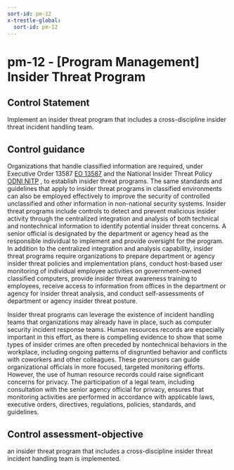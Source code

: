 ```yaml
---
sort-id: pm-12
x-trestle-global:
  sort-id: pm-12
---
```


# pm-12 - \[Program Management\] Insider Threat Program

## Control Statement

Implement an insider threat program that includes a cross-discipline insider threat incident handling team.

## Control guidance

Organizations that handle classified information are required, under Executive Order 13587 [EO 13587](#0af071a6-cf8e-48ee-8c82-fe91efa20f94) and the National Insider Threat Policy [ODNI NITP](#06d74ea9-2178-449c-a9c5-b2980f804ac8) , to establish insider threat programs. The same standards and guidelines that apply to insider threat programs in classified environments can also be employed effectively to improve the security of controlled unclassified and other information in non-national security systems. Insider threat programs include controls to detect and prevent malicious insider activity through the centralized integration and analysis of both technical and nontechnical information to identify potential insider threat concerns. A senior official is designated by the department or agency head as the responsible individual to implement and provide oversight for the program. In addition to the centralized integration and analysis capability, insider threat programs require organizations to prepare department or agency insider threat policies and implementation plans, conduct host-based user monitoring of individual employee activities on government-owned classified computers, provide insider threat awareness training to employees, receive access to information from offices in the department or agency for insider threat analysis, and conduct self-assessments of department or agency insider threat posture.

Insider threat programs can leverage the existence of incident handling teams that organizations may already have in place, such as computer security incident response teams. Human resources records are especially important in this effort, as there is compelling evidence to show that some types of insider crimes are often preceded by nontechnical behaviors in the workplace, including ongoing patterns of disgruntled behavior and conflicts with coworkers and other colleagues. These precursors can guide organizational officials in more focused, targeted monitoring efforts. However, the use of human resource records could raise significant concerns for privacy. The participation of a legal team, including consultation with the senior agency official for privacy, ensures that monitoring activities are performed in accordance with applicable laws, executive orders, directives, regulations, policies, standards, and guidelines.

## Control assessment-objective

an insider threat program that includes a cross-discipline insider threat incident handling team is implemented.
